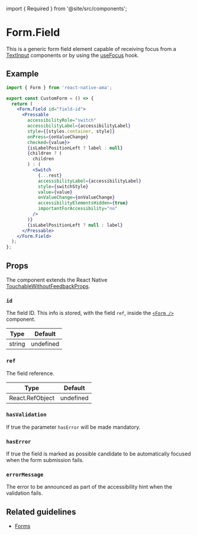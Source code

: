 import { Required } from '@site/src/components';

# Form.Field

This is a generic form field element capable of receiving focus from a [TextInput](./TextInput.mdx) components or by using the [useFocus](../hooks/useFocus.md) hook.

## Example

```jsx
import { Form } from 'react-native-ama';

export const CustomForm = () => {
  return (
    <Form.Field id="field-id">
      <Pressable
        accessibilityRole="switch"
        accessibilityLabel={accessibilityLabel}
        style={[styles.container, style]}
        onPress={onValueChange}
        checked={value}>
        {isLabelPositionLeft ? label : null}
        {children ? (
          children
        ) : (
          <Switch
            {...rest}
            accessibilityLabel={accessibilityLabel}
            style={switchStyle}
            value={value}
            onValueChange={onValueChange}
            accessibilityElementsHidden={true}
            importantForAccessibility="no"
          />
        )}
        {isLabelPositionLeft ? null : label}
      </Pressable>
    </Form.Field>
  );
};
```

## Props

The component extends the React Native [TouchableWithoutFeedbackProps](https://reactnative.dev/docs/touchablewithoutfeedback#props).

### `id`

The field ID. This info is stored, with the field `ref`, inside the [`<Form />`](./Form) component.

| Type   | Default   |
| ------ | --------- |
| string | undefined |

### `ref`

The field reference.

| Type            | Default   |
| --------------- | --------- |
| React.RefObject | undefined |

### `hasValidation`

If true the parameter `hasError` will be made mandatory.

### `hasError`

If true the field is marked as possible candidate to be automatically focused when the form submission fails.

### `errorMessage`

The error to be announced as part of the accessibility hint when the validation fails.

## Related guidelines

- [Forms](../guidelines/forms)
